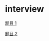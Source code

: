 # interview

[题目 1](https://huzhengen.github.io/interview/1.html)

[题目 2](https://huzhengen.github.io/interview/2.html)
